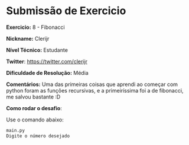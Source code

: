 # Submissão de Exercicio

**Exercicio:** 8 - Fibonacci

**Nickname:** Clerijr

**Nível Técnico:** Estudante

**Twitter**: https://twitter.com/clerijr

**Dificuldade de Resolução:** Média

**Comentários:** Uma das primeiras coisas que aprendi ao começar com python foram as funções recursivas, e a primeiríssima foi a de fibonacci, me salvou bastante :D

**Como rodar o desafio**: 

Use o comando abaixo: 
```bash
main.py
Digite o número desejado
```